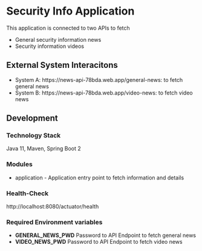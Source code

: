 # Security Info Application
This application is connected to two APIs to fetch
* General security information news
* Security information videos

## External System Interacitons
<ul>
    <li> System A: https://news-api-78bda.web.app/general-news: to fetch general news</li>
    <li> System B: https://news-api-78bda.web.app/video-news: to fetch video news</li>
</ul>

## Development
### Technology Stack
Java 11, Maven, Spring Boot 2

### Modules
<ul>
    <li>application - Application entry point to fetch information and details</li>
</ul>

### Health-Check
http://localhost:8080/actuator/health

### Required Environment variables
<ul>
    <li><b>GENERAL_NEWS_PWD</b> Password to API Endpoint to fetch general news</li>
    <li><b>VIDEO_NEWS_PWD</b> Password to API Endpoint to fetch video news</li>
</ul>
